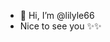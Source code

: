 - 👋 Hi, I’m @lilyle66
- Nice to see you ✨✨

<!---
lilyle66/lilyle66 is a ✨ special ✨ repository because its `README.md` (this file) appears on your GitHub profile.
You can click the Preview link to take a look at your changes.
--->
